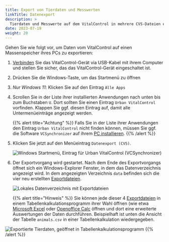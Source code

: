 ```yaml
---
title: Export von Tierdaten und Messwerten
linkTitle: Datenexport
description: >
  Tierdaten und Messwerte auf dem VitalControl in mehrere CVS-Dateien exportieren
date: 2023-07-19
weight: 20
---
```

Gehen Sie wie folgt vor, um Daten vom VitalControl auf einen Massenspeicher ihres PCs zu exportieren:

1. [Verbinden](#) Sie das VitalControl-Gerät via USB-Kabel mit ihrem Computer und stellen Sie sicher, das das VitalControl-Gerät eingeschaltet ist.

1. Drücken Sie die Windows-Taste, um das Startmenü zu öffnen

1. *Nur Windows 11*: Klicken Sie auf den Eintrag `Alle Apps`

1. Scrollen Sie in der Liste ihrer installierten Anwendungen nach unten bis zum Buchstaben `U`. Dort sollten Sie einen Eintrag `Urban VitalControl` vorfinden. Klappen Sie ggf. diesen Eintrag auf, damit alle Untermenüeinträge angezeigt werden.

   {{% alert title="Achtung" %}}
  Falls Sie in der Liste ihrer Anwendungen den Eintrag `Urban VitalControl` nicht finden können, müssen Sie ggf. die Software `VCSynchronizer` auf ihrem [PC installieren](../installation/).
   {{% /alert %}}

1. Klicken Sie jetzt auf den Menüeintrag `Datenexport (CVS)`.

   ![Windows Startmenü, Eintrag für Urban VitalControl (VCSynchronizer)](../images/data-export.png "Windows Startmenü, VitalControl")
   
1. Der Exportvorgang wird gestartet. Nach dem Ende des Exportvorgangs öffnet sich ein Windows-Explorer Fenster, in dem das Datenverzeichnis angezeigt wird. In dem angezeigten Verzeichnis `data` befinden sich die vier neu erstellten [Exportdateien](../../data-export/data-files/).

   ![Lokales Datenverzeichnis mit Exportdateien](../images/data-export/exportdateien.png "Exportdataien, lokal gespeichert")

   {{% alert title="Hinweis" %}}
  Sie können jede dieser 4 [Exportdateien](../../data-export/data-files/) in einem Tabellenkalkulationsprogramm ihrer Wahl öffnen (wie etwa [Microsoft Excel](https://products.office.com/excel) oder [Openoffice Calc](https://www.openoffice.org/de/) öffnen und dort eine erweiterte Auswertungen der Daten durchführen. Beispielhaft ist unten die Ansicht der Tabelle `animals.csv` in einer Tabellenkalkulation wiedergegeben.

  ![Exportierte Tierdaten, geöffnet in Tabellenkalkulationsprogramm](/images/data-export/animals.png "Tabellenkalkulationsprogramm mit Tierdaten")
   {{% /alert %}}

